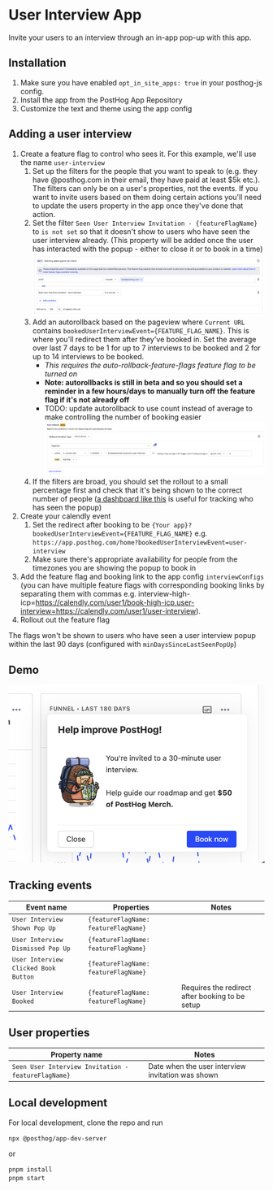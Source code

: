 # User Interview App

Invite your users to an interview through an in-app pop-up with this app.

## Installation

1. Make sure you have enabled `opt_in_site_apps: true` in your posthog-js config.
2. Install the app from the PostHog App Repository
3. Customize the text and theme using the app config

## Adding a user interview

1. Create a feature flag to control who sees it. For this example, we'll use the name `user-interview`
   1. Set up the filters for the people that you want to speak to (e.g. they have @posthog.com in their email, they have paid at least $5k etc.). The filters can only be on a user's properties, not the events. If you want to invite users based on them doing certain actions you'll need to update the users property in the app once they've done that action.
   2. Set the filter `Seen User Interview Invitation - {featureFlagName}` to `is not set` so that it doesn't show to users who have seen the user interview already. (This property will be added once the user has interacted with the popup - either to close it or to book in a time)
      ![Feature flag user interview not set](feature-flag-config.png)
   3. Add an autorollback based on the pageview where `Current URL` contains `bookedUserInterviewEvent={FEATURE_FLAG_NAME}`. This is where you'll redirect them after they've booked in. Set the average over last 7 days to be 1 for up to 7 interviews to be booked and 2 for up to 14 interviews to be booked.
      - *This requires the auto-rollback-feature-flags feature flag to be turned on*
      - **Note: autorollbacks is still in beta and so you should set a reminder in a few hours/days to manually turn off the feature flag if it's not already off**
      - TODO: update autorollback to use count instead of average to make controlling the number of booking easier
      ![Autorollback example](./auto-rollback-example.png)
   4. If the filters are broad, you should set the rollout to a small percentage first and check that it's being shown to the correct number of people ([a dashboard like this](https://app.posthog.com/dashboard/56687) is useful for tracking who has seen the popup)
2. Create your calendly event
   1. Set the redirect after booking to be `{Your app}?bookedUserInterviewEvent={FEATURE_FLAG_NAME}` e.g. `https://app.posthog.com/home?bookedUserInterviewEvent=user-interview`
   2. Make sure there's appropriate availability for people from the timezones you are showing the popup to book in
3. Add the feature flag and booking link to the app config `interviewConfigs` (you can have multiple feature flags with corresponding booking links by separating them with commas e.g. interview-high-icp=https://calendly.com/user1/book-high-icp,user-interview=https://calendly.com/user1/user-interview).
4. Rollout out the feature flag

The flags won't be shown to users who have seen a user interview popup within the last 90 days (configured with `minDaysSinceLastSeenPopUp`)

## Demo

![Example popup](example.png)

## Tracking events

| Event name | Properties | Notes |
| ---------- | ----------- | ----------- |
| `User Interview Shown Pop Up` | `{featureFlagName: featureFlagName}` | |
| `User Interview Dismissed Pop Up` | `{featureFlagName: featureFlagName}` | |
| `User Interview Clicked Book Button` | `{featureFlagName: featureFlagName}` | |
| `User Interview Booked` | `{featureFlagName: featureFlagName}` | Requires the redirect after booking to be setup |

## User properties

| Property name | Notes |
| ------------- | ----------- |
| `Seen User Interview Invitation - featureFlagName}` | Date when the user interview invitation was shown |

## Local development

For local development, clone the repo and run

```bash
npx @posthog/app-dev-server
```

or

```bash
pnpm install
pnpm start
```
